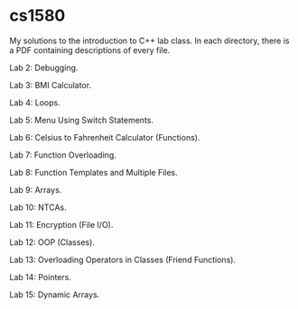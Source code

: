# cs1580
My solutions to the introduction to C++ lab class. In each directory, there is a PDF containing descriptions of every file. 

Lab 2: Debugging. 

Lab 3: BMI Calculator. 

Lab 4: Loops.

Lab 5: Menu Using Switch Statements. 

Lab 6: Celsius to Fahrenheit Calculator (Functions). 

Lab 7: Function Overloading.

Lab 8: Function Templates and Multiple Files. 

Lab 9: Arrays.

Lab 10: NTCAs. 

Lab 11: Encryption (File I/O). 

Lab 12: OOP (Classes). 

Lab 13: Overloading Operators in Classes (Friend Functions).

Lab 14: Pointers. 

Lab 15: Dynamic Arrays.

